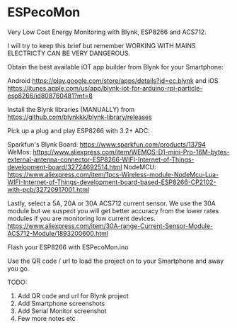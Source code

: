 # ESPecoMon
Very Low Cost Energy Monitoring with Blynk, ESP8266 and ACS712.

I will try to keep this brief but remember WORKING WITH MAINS ELECTRICTY CAN BE VERY DANGEROUS.

Obtain the best available iOT app builder from Blynk for your Smartphone:

Android https://play.google.com/store/apps/details?id=cc.blynk and 
iOS https://itunes.apple.com/us/app/blynk-iot-for-arduino-rpi-particle-esp8266/id808760481?mt=8

Install the Blynk libraries (MANUALLY) from https://github.com/blynkkk/blynk-library/releases

Pick up a plug and play ESP8266 with 3.2+ ADC:

Sparkfun's Blynk Board: https://www.sparkfun.com/products/13794 
WeMos: https://www.aliexpress.com/item/WEMOS-D1-mini-Pro-16M-bytes-external-antenna-connector-ESP8266-WIFI-Internet-of-Things-development-board/32724692514.html
NodeMCU: https://www.aliexpress.com/item/1pcs-Wireless-module-NodeMcu-Lua-WIFI-Internet-of-Things-development-board-based-ESP8266-CP2102-with-pcb/32720917001.html

Lastly, select a 5A, 20A or 30A ACS712 current sensor. We use the 30A module but we suspect you will get better accuracy from the lower rates modules if you are monitoring low current devices. https://www.aliexpress.com/item/30A-range-Current-Sensor-Module-ACS712-Module/1893200600.html

Flash your ESP8266 with ESPecoMon.ino

Use the QR code / url to load the project on to your Smartphone and away you go.

TODO:

1. Add QR code and url for Blynk project
2. Add Smartphone screenshots
3. Add Serial Monitor screenshot
4. Few more notes etc
